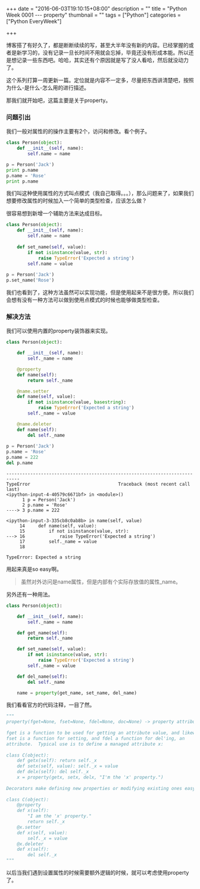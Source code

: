 +++
date = "2016-06-03T19:10:15+08:00"
description = ""
title = "Python Week 0001 --- property"
thumbnail = ""
tags = ["Python"]
categories = ["Python EveryWeek"]

+++


博客搭了有好久了，都是断断续续的写，甚至大半年没有新的内容。已经掌握的或者是新学习的，没有记录一旦长时间不用就会忘掉，毕竟还没有形成本能。所以还是想记录一些东西吧。哈哈，其实还有个原因就是写了没人看哈，然后就没动力了。

这个系列打算一周更新一篇。定位就是内容不一定多，尽量把东西讲清楚吧，按照为什么-是什么-怎么用的进行描述。

那我们就开始吧，这篇主要是关于property。

<!--more-->

### 问题引出

我们一般对属性的的操作主要有2个，访问和修改。看个例子。

```python
class Person(object):
    def __init__(self, name):
        self.name = name

p = Person('Jack')
print p.name
p.name = 'Rose'
print p.name

```

我们叫这种使用属性的方式叫点模式（我自己取得。。。），那么问题来了，如果我们想要修改属性的时候加入一个简单的类型检查，应该怎么做？

很容易想到新增一个辅助方法来达成目标。

```python
class Person(object):
    def __init__(self, name):
        self.name = name
    
    def set_name(self, value):
        if not isinstance(value, str):
            raise TypeError('Expected a string')
        self.name = value
        
p = Person('Jack')
p.set_name('Rose')
```

我们也看到了，这种方法虽然可以实现功能，但是使用起来不是很方便。所以我们会想有没有一种方法可以做到使用点模式的时候也能够做类型检查。

### 解决方法

我们可以使用内置的property装饰器来实现。

```python
class Person(object):

    def __init__(self, name):
        self._name = name

    @property
    def name(self):
        return self._name

    @name.setter
    def name(self, value):
        if not isinstance(value, basestring):
            raise TypeError('Expected a string')
        self._name = value

    @name.deleter
    def name(self):
        del self._name
        
p = Person('Jack')
p.name = 'Rose'
p.name = 222
del p.name
```

```shell
---------------------------------------------------------------------------
TypeError                                 Traceback (most recent call last)
<ipython-input-4-40579c6671bf> in <module>()
      1 p = Person('Jack')
      2 p.name = 'Rose'
----> 3 p.name = 222

<ipython-input-3-335cb8c0ab8b> in name(self, value)
     14     def name(self, value):
     15         if not isinstance(value, str):
---> 16             raise TypeError('Expected a string')
     17         self._name = value
     18 

TypeError: Expected a string
```

用起来真是so easy啊。

> 虽然对外访问是name属性，但是内部有个实际存放值的属性_name。

另外还有一种用法。

```python
class Person(object):

    def __init__(self, name):
        self._name = name

    def get_name(self):
        return self._name

    def set_name(self, value):
        if not isinstance(value, str):
            raise TypeError('Expected a string')
        self._name = value

    def del_name(self):
        del self._name

    name = property(get_name, set_name, del_name)
```



我们看看官方的代码注释，一目了然。

```python
"""
property(fget=None, fset=None, fdel=None, doc=None) -> property attribute
        
fget is a function to be used for getting an attribute value, and likewise
fset is a function for setting, and fdel a function for del'ing, an
attribute.  Typical use is to define a managed attribute x:
        
class C(object):
    def getx(self): return self._x
    def setx(self, value): self._x = value
    def delx(self): del self._x
    x = property(getx, setx, delx, "I'm the 'x' property.")
        
Decorators make defining new properties or modifying existing ones easy:
        
class C(object):
    @property
    def x(self):
        "I am the 'x' property."
        return self._x
    @x.setter
    def x(self, value):
        self._x = value
    @x.deleter
    def x(self):
        del self._x
"""
```



以后当我们遇到设置属性的时候需要额外逻辑的时候，就可以考虑使用property了。